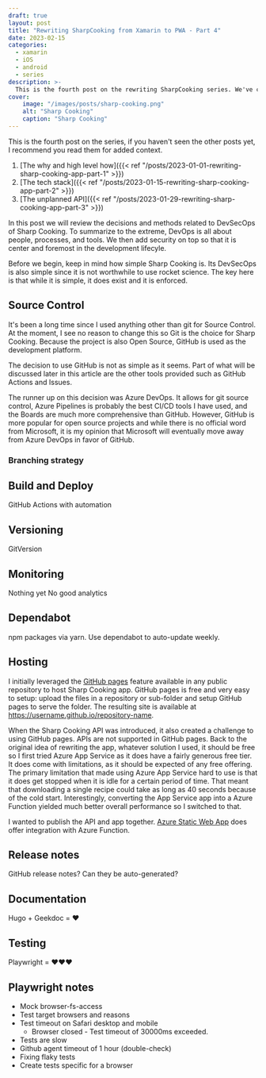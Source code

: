 ```yaml
---
draft: true
layout: post
title: "Rewriting SharpCooking from Xamarin to PWA - Part 4"
date: 2023-02-15
categories:
  - xamarin
  - iOS
  - android
  - series
description: >-
  This is the fourth post on the rewriting SharpCooking series. We've covered the coding parts this far, now, let's talk about DevOps.
cover:
    image: "/images/posts/sharp-cooking.png"
    alt: "Sharp Cooking"
    caption: "Sharp Cooking"
---
```


This is the fourth post on the series, if you haven't seen the other posts yet, I recommend you read them for added context.

1. [The why and high level how]({{< ref "/posts/2023-01-01-rewriting-sharp-cooking-app-part-1" >}})
2. [The tech stack]({{< ref "/posts/2023-01-15-rewriting-sharp-cooking-app-part-2" >}})
3. [The unplanned API]({{< ref "/posts/2023-01-29-rewriting-sharp-cooking-app-part-3" >}})

In this post we will review the decisions and methods related to DevSecOps of Sharp Cooking. To summarize to the extreme, DevOps is all about people, processes, and tools. We then add security on top so that it is center and foremost in the development lifecyle.

Before we begin, keep in mind how simple Sharp Cooking is. Its DevSecOps is also simple since it is not worthwhile to use rocket science. The key here is that while it is simple, it does exist and it is enforced.

## Source Control
It's been a long time since I used anything other than git for Source Control. At the moment, I see no reason to change this so Git is the choice for Sharp Cooking. Because the project is also Open Source, GitHub is used as the development platform.

The decision to use GitHub is not as simple as it seems. Part of what will be discussed later in this article are the other tools provided such as GitHub Actions and Issues.

The runner up on this decision was Azure DevOps. It allows for git source control, Azure Pipelines is probably the best CI/CD tools I have used, and the Boards are much more comprehensive than GitHub. However, GitHub is more popular for open source projects and while there is no official word from Microsoft, it is my opinion that Microsoft will eventually move away from Azure DevOps in favor of GitHub.

### Branching strategy

## Build and Deploy
GitHub Actions with automation

## Versioning
GitVersion

## Monitoring
Nothing yet
No good analytics

## Dependabot
npm packages via yarn. Use dependabot to auto-update weekly.

## Hosting
I initially leveraged the [GitHub pages](https://pages.github.com) feature available in any public repository to host Sharp Cooking app. GitHub pages is free and very easy to setup: upload the files in a repository or sub-folder and setup GitHub pages to serve the folder. The resulting site is available at https://username.github.io/repository-name. 

When the Sharp Cooking API was introduced, it also created a challenge to using GitHub pages. APIs are not supported in GitHub pages. Back to the original idea of rewriting the app, whatever solution I used, it should be free so I first tried Azure App Service as it does have a fairly generous free tier. It does come with limitations, as it should be expected of any free offering. The primary limitation that made using Azure App Service hard to use is that it does get stopped when it is idle for a certain period of time. That meant that downloading a single recipe could take as long as 40 seconds because of the cold start. Interestingly, converting the App Service app into a Azure Function yielded much better overall performance so I switched to that.

I wanted to publish the API and app together. [Azure Static Web App](https://azure.microsoft.com/en-us/products/app-service/static) does offer integration with Azure Function. 

## Release notes
GitHub release notes? Can they be auto-generated?

## Documentation
Hugo + Geekdoc = ❤️

## Testing
Playwright = ❤️❤️❤️

## Playwright notes
* Mock browser-fs-access
* Test target browsers and reasons
* Test timeout on Safari desktop and mobile
  * Browser closed - Test timeout of 30000ms exceeded.
* Tests are slow
* Github agent timeout of 1 hour (double-check)
* Fixing flaky tests
* Create tests specific for a browser